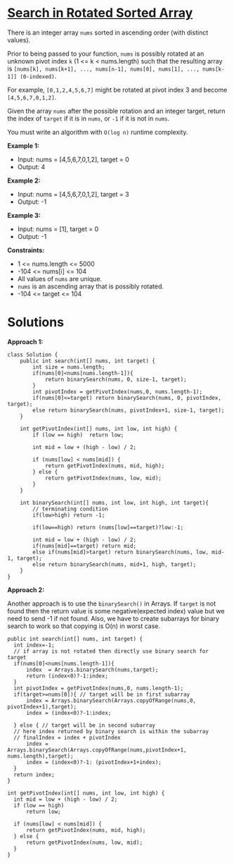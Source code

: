 # [Search in Rotated Sorted Array](https://leetcode.com/problems/search-in-rotated-sorted-array/)

There is an integer array `nums` sorted in ascending order (with distinct values).

Prior to being passed to your function, `nums` is possibly rotated at an unknown pivot index `k` (1 <= k < nums.length) such that the resulting array is `[nums[k], nums[k+1], ..., nums[n-1], nums[0], nums[1], ..., nums[k-1]] (0-indexed)`. 

For example, `[0,1,2,4,5,6,7]` might be rotated at pivot index 3 and become `[4,5,6,7,0,1,2]`.

Given the array `nums` after the possible rotation and an integer target, return the index of `target` if it is in `nums`, or `-1` if it is not in `nums`.

You must write an algorithm with `O(log n)` runtime complexity.

**Example 1:**

- Input: nums = [4,5,6,7,0,1,2], target = 0
- Output: 4

**Example 2:**

- Input: nums = [4,5,6,7,0,1,2], target = 3
- Output: -1

**Example 3:**

- Input: nums = [1], target = 0
- Output: -1


**Constraints:**

- 1 <= nums.length <= 5000
- -104 <= nums[i] <= 104
- All values of `nums` are unique.
- `nums` is an ascending array that is possibly rotated.
- -104 <= target <= 104

# Solutions

**Approach 1:**

```agsl
class Solution {
    public int search(int[] nums, int target) {
        int size = nums.length;
        if(nums[0]<nums[nums.length-1]){
            return binarySearch(nums, 0, size-1, target);
        } 
        int pivotIndex = getPivotIndex(nums,0, nums.length-1);
        if(nums[0]<=target) return binarySearch(nums, 0, pivotIndex, target);
        else return binarySearch(nums, pivotIndex+1, size-1, target);
    }

    int getPivotIndex(int[] nums, int low, int high) {
        if (low == high)  return low;
            
        int mid = low + (high - low) / 2;

        if (nums[low] < nums[mid]) {
            return getPivotIndex(nums, mid, high);
        } else {
            return getPivotIndex(nums, low, mid);
        }
    }

    int binarySearch(int[] nums, int low, int high, int target){
        // terminating condition
        if(low>high) return -1;
        
        if(low==high) return (nums[low]==target)?low:-1;
        
        int mid = low + (high - low) / 2;
        if(nums[mid]==target) return mid;
        else if(nums[mid]>target) return binarySearch(nums, low, mid-1, target);
        else return binarySearch(nums, mid+1, high, target); 
    }
}
```

**Approach 2:**

Another approach is to use the `binarySearch()` in Arrays. 
If `target` is not found then the return value is some negative(expected index) value but we need to send -1 if not found. 
Also, we have to create subarrays for binary search to work so that copying is O(n) in worst case.

```agsl
public int search(int[] nums, int target) {
  int index=-1;
  // if array is not rotated then directly use binary search for target
  if(nums[0]<nums[nums.length-1]){
      index  = Arrays.binarySearch(nums,target);
      return (index<0)?-1:index;
  } 
  int pivotIndex = getPivotIndex(nums,0, nums.length-1);
  if(target>=nums[0]){ // target will be in first subarray
      index = Arrays.binarySearch(Arrays.copyOfRange(nums,0, pivotIndex+1),target);
      index = (index<0)?-1:index;

  } else { // target will be in second subarray
  // here index returned by binary search is within the subarray
  // finalIndex = index + pivotIndex
      index = Arrays.binarySearch(Arrays.copyOfRange(nums,pivotIndex+1, nums.length),target);
      index = (index<0)?-1: (pivotIndex+1+index);
  }
  return index;
}

int getPivotIndex(int[] nums, int low, int high) {
  int mid = low + (high - low) / 2;
  if (low == high)
      return low;

  if (nums[low] < nums[mid]) {
      return getPivotIndex(nums, mid, high);
  } else {
      return getPivotIndex(nums, low, mid);
  }
}

```